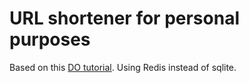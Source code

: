# URL shortener for personal purposes

Based on this [DO tutorial](https://www.digitalocean.com/community/tutorials/how-to-make-a-url-shortener-with-flask-and-sqlite#:~:text=%20How%20To%20Make%20a%20URL%20Shortener%20with,will%20add%20a%20new%20route%20that...%20More%20).
Using Redis instead of sqlite.
